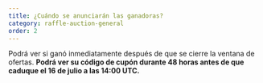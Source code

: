 ```yaml
---
title: ¿Cuándo se anunciarán las ganadoras?
category: raffle-auction-general
order: 2
---
```

Podrá ver si ganó inmediatamente después de que se cierre la ventana de ofertas. **Podrá ver su código de cupón durante 48 horas antes de que caduque el 16 de julio a las 14:00 UTC.**